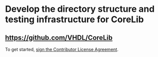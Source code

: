 # Develop the directory structure and testing infrastructure for CoreLib

## https://github.com/VHDL/CoreLib

To get started, [sign the Contributor License Agreement](https://www.clahub.com/agreements/VHDL/Playground").
